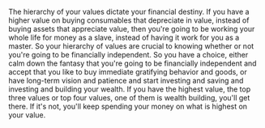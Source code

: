  The hierarchy of your values dictate your financial destiny. If you have a higher value on buying consumables that depreciate in value, instead of buying assets that appreciate value, then you're going to be working your whole life for money as a slave, instead of having it work for you as a master. So your hierarchy of values are crucial to knowing whether or not you're going to be financially independent. So you have a choice, either calm down the fantasy that you're going to be financially independent and accept that you like to buy immediate gratifying behavior and goods, or have long-term vision and patience and start investing and saving and investing and building your wealth. If you have the highest value, the top three values or top four values, one of them is wealth building, you'll get there. If it's not, you'll keep spending your money on what is highest on your value.